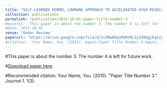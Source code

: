 ```yaml
---
title: "SELF-LEARNED KERNEL LOWRANK APPROACH TO ACCELERATED HIGH RESOLUTION 3D DIFFUSION MRI"
collection: publications
permalink: /publication/2015-10-01-paper-title-number-3
#excerpt: 'This paper is about the number 3. The number 4 is left for future work.'
#date: 2015-10-01
venue: 'Under Review'
paperurl: 'https://drive.google.com/file/d/1cZMwD9qnPEN7KL3jXZ0UgjKqIiQAFWOU/view?usp=sharing'
#citation: 'Your Name, You. (2015). &quot;Paper Title Number 3.&quot; <i>Journal 1</i>. 1(3).'
---
```

#This paper is about the number 3. The number 4 is left for future work.

#[Download paper here](http://academicpages.github.io/files/paper3.pdf)

#Recommended citation: Your Name, You. (2015). "Paper Title Number 3." <i>Journal 1</i>. 1(3).
